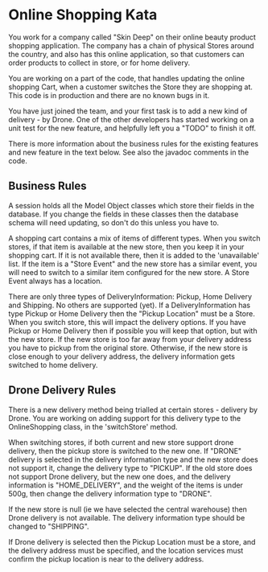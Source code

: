 Online Shopping Kata
====================

You work for a company called "Skin Deep" on their
 online beauty product shopping application. The company
 has a chain of physical Stores around the country, and
 also has this online application, so that customers
 can order products to collect in store, or for home delivery.
 
You are working on a part of the code,
 that handles updating the online shopping Cart, 
 when a customer switches the Store they are shopping at.
 This code is in production and there are no known bugs in it.

You have just joined the team, and your first task is
 to add a new kind of delivery - by Drone. One of the other
 developers has started working on a unit test for the new feature,
 and helpfully left you a "TODO" to finish it off.
 
There is more information about the business rules for the
existing features and new feature in the text below. See also the
javadoc comments in the code.


Business Rules
--------------

A session holds all the Model Object classes which store
their fields in the database. If you change the fields in these classes
then the database schema will need updating, so don't do this unless you have to.

A shopping cart contains a mix of items of different types. When you switch stores,
if that item is available at the new store, then you keep it in your shopping cart. 
If it is not available there, then it is added to the 'unavailable' list.
If the item is a "Store Event" and the new store has a similar event,
you will need to switch to a similar item configured for the new store.
A Store Event always has a location.

There are only three types of DeliveryInformation: Pickup, Home Delivery and Shipping. 
No others are supported (yet).
If a DeliveryInformation has type Pickup or Home Delivery then the "Pickup Location" 
must be a Store.
When you switch store, this will impact the delivery options. If you have
Pickup or Home Delivery then if possible you will keep that option, but
with the new store. If the new store is too far away from your delivery address
you have to pickup from the original store.
Otherwise, if the new store is close enough to your delivery address,
the delivery information gets switched to home delivery.

Drone Delivery Rules
--------------------

There is a new delivery method being trialled at 
certain stores - delivery by Drone. You are working
on adding support for this delivery type to the OnlineShopping
class, in the 'switchStore' method.

When switching stores, if both current and new store support
drone delivery, then the pickup store is switched to the new one.
If "DRONE" delivery is selected in the delivery information type
and the new store does not support it, change the delivery 
type to "PICKUP". If the old store does not support Drone 
delivery, but the new one does, and the delivery information
is "HOME_DELIVERY", and the weight of the items is under 500g,
then change the delivery information type to "DRONE".

If the new store is null (ie we have selected the central warehouse)
then Drone delivery is not available. The delivery information 
type should be changed to "SHIPPING".

If Drone delivery is selected then the Pickup Location must be a store, and 
the delivery address must be specified, and the location services must confirm
the pickup location is near to the delivery address.

